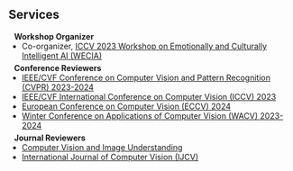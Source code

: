 ## Services
<h4 style="margin:0 10px 0;">Workshop Organizer</h4>

<ul style="margin:0 0 5px;">
  <li>Co-organizer, <a href="https://iccv23-wecia.github.io/"><autocolor>ICCV 2023 Workshop on Emotionally and Culturally Intelligent AI (WECIA)</autocolor></a></li>
</ul>


<h4 style="margin:0 10px 0;">Conference Reviewers</h4>

<ul style="margin:0 0 5px;">
  <li><a href="https://cvpr.thecvf.com/"><autocolor>IEEE/CVF Conference on Computer Vision and Pattern Recognition (CVPR) 2023-2024</autocolor></a></li>
  <li><a href="https://iccv2023.thecvf.com/"><autocolor>IEEE/CVF International Conference on Computer Vision (ICCV) 2023</autocolor></a></li>
  <li><a href="https://eccv.ecva.net/"><autocolor>European Conference on Computer Vision (ECCV) 2024</autocolor></a></li>
  <li><a href="https://wacv2024.thecvf.com/"><autocolor>Winter Conference on Applications of Computer Vision (WACV) 2023-2024</autocolor></a></li>

</ul>

<h4 style="margin:0 10px 0;">Journal Reviewers</h4>

<ul style="margin:0 0 20px;">
  <li><a href="https://www.sciencedirect.com/journal/computer-vision-and-image-understanding"><autocolor>Computer Vision and Image Understanding</autocolor></a></li>
  <li><a href="https://www.springer.com/journal/11263"><autocolor>International Journal of Computer Vision (IJCV)</autocolor></a></li>
</ul>